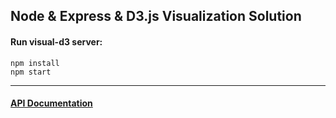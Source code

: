 ## Node & Express & D3.js Visualization Solution

#### Run visual-d3 server:
```
npm install
npm start
```

***

#### [API Documentation](https://documenter.getpostman.com/view/6384621/TVYF8JeU)
